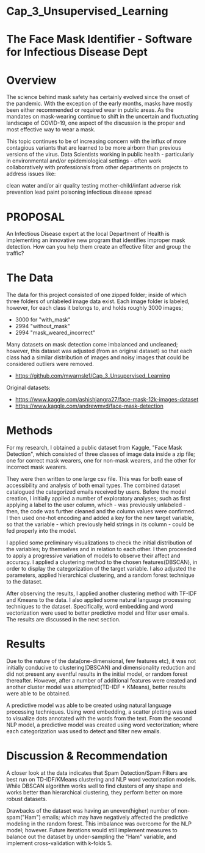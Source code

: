 # Cap_3_Unsupervised_Learning

# The Face Mask Identifier - Software for Infectious Disease Dept


# Overview

The science behind mask safety has certainly evolved since the onset of the pandemic. With the exception of the early months, masks have mostly been either recommended or required wear in public areas. As the mandates on mask-wearing continue to shift in the uncertain and fluctuating landscape of COVID-19, one aspect of the discussion is the proper and most effective way to wear a mask.

This topic continues to be of increasing concern with the influx of more contagious variants that are learned to be more airborn than previous versions of the virus. Data Scientists working in public health - particularly in environmental and/or epidemiological settings - often work collaboratively with professionals from other departments on projects to address issues like:

clean water and/or air quality testing
mother-child/infant adverse risk prevention
lead paint poisoning
infectious disease spread


# PROPOSAL

An Infectious Disease expert at the local Department of Health is implementing an innovative new program that identifies improper mask detection. How can you help them create an effective filter and group the traffic?


# The Data

The data for this project consisted of one zipped folder; inside of which three folders of unlabeled image data exist. Each image folder is labeled, however, for each class it belongs to, and holds roughly 3000 images;

- 3000 for "with_mask"
- 2994 "without_mask"
- 2994 "mask_weared_incorrect"

Many datasets on mask detection come imbalanced and uncleaned; however, this dataset was adjusted (from an original dataset) so that each class had a similar distribution of images and noisy images that could be considered outliers were removed.

- https://github.com/mwarnsle1/Cap_3_Unsupervised_Learning

Original datasets:

- https://www.kaggle.com/ashishjangra27/face-mask-12k-images-dataset
- https://www.kaggle.com/andrewmvd/face-mask-detection


# Methods

For my research, I obtained a public dataset from Kaggle, "Face Mask Detection", which consisted of three classes of image data inside a zip file; one for correct mask wearers, one for non-mask wearers, and the other for incorrect mask wearers.

They were then written to one large csv file. This was for both ease of accessibility and analysis of both email types. The combined dataset catalogued the categorized emails received by users. Before the model creation, I initially applied a number of exploratory analyses; such as first applying a label to the user column, which - was previously unlabeled - then, the code was further cleaned and the column values were confirmed. I then used one-hot encoding and added a key for the new target variable, so that the variable - which previously held strings in its column - could be fed properly into the model.

I applied some preliminary visualizations to check the initial distribution of the variables; by themselves and in relation to each other. I then proceeded to apply a progressive variation of models to observe their affect and accuracy. I applied a clustering method to the chosen features(DBSCAN), in order to display the categorization of the target variable. I also adjusted the parameters, applied hierarchical clustering, and a random forest technique to the dataset.

After observing the results, I applied another clustering method with TF-IDF and Kmeans to the data. I also applied some natural language processing techniques to the dataset. Specifically, word embedding and word vectorization were used to better predictive model and filter user emails. The results are discussed in the next section.


# Results

Due to the nature of the data(one-dimensional, few features etc), it was not initially conducive to clustering(DBSCAN) and dimensionality reduction and did not present any eventful results in the initial model, or random forest thereafter. However, after a number of additional features were created and another cluster model was attempted(TD-IDF + KMeans), better results were able to be obtained.

A predictive model was able to be created using natural language processing techniques. Using word embedding, a scatter plotting was used to visualize dots annotated with the words from the text. From the second NLP model, a predictive model was created using word vectorization; where each categorization was used to detect and filter new emails.


# Discussion & Recommendation

A closer look at the data indicates that Spam Detection/Spam Filters are best run on TD-IDF/KMeans clustering and NLP word vectorization models. While DBSCAN algorithm works well to find clusters of any shape and works better than hierarchical clustering, they perform better on more robust datasets.

Drawbacks of the dataset was having an uneven(higher) number of non-spam("Ham") emails; which may have negatively affected the predictive modeling in the random forest. This imbalance was overcome for the NLP model; however. Future iterations would still implement measures to balance out the dataset by under-sampling the "Ham" variable, and implement cross-validation with k-folds 5.
